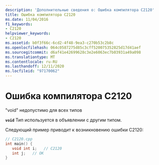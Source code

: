 ```yaml
---
description: 'Дополнительные сведения о: Ошибка компилятора C2120'
title: Ошибка компилятора C2120
ms.date: 11/04/2016
f1_keywords:
- C2120
helpviewer_keywords:
- C2120
ms.assetid: b0f3f66c-6cd2-4f48-9ea3-c270b53c2b8c
ms.openlocfilehash: 064c0587275d85c3cff520075352825d17d41aef
ms.sourcegitcommit: d6af41e42699628c3e2e6063ec7b03931a49a098
ms.translationtype: MT
ms.contentlocale: ru-RU
ms.lasthandoff: 12/11/2020
ms.locfileid: "97170062"
---
```

# <a name="compiler-error-c2120"></a>Ошибка компилятора C2120

"void" недопустимо для всех типов

**`void`** Тип используется в объявлении с другим типом.

Следующий пример приводит к возникновению ошибки C2120:

```cpp
// C2120.cpp
int main() {
   void int i;   // C2120
   int j;   // OK
}
```
